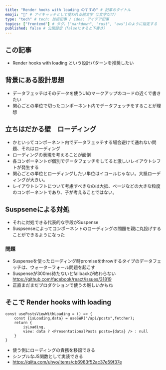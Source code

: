 ```yaml
---
title: "Render hooks with loading のすすめ" # 記事のタイトル
emoji: "🐺" # アイキャッチとして使われる絵文字（1文字だけ）
type: "tech" # tech: 技術記事 / idea: アイデア記事
topics: ["frontend"] # タグ。["markdown", "rust", "aws"]のように指定する
published: false # 公開設定（falseにすると下書き）
---
```


## この記事
- Render hooks with loading という設計パターンを推奨したい

## 背景にある設計思想
- データフェッチはそのデータを使うUIのマークアップのコードの近くで書きたい
- 関心ごとの単位で切ったコンポーネント内でデータフェッチをすることが理想

## 立ちはだかる壁　ローディング
- かといってコンポーネント内でデータフェッチする場合避けて通れない問題、それはローディング
- ローディングの表現を考えることが面倒
- 各コンポーネントが個別でデータフェッチをしてると激しいレイアウトシフトが発生する
- 関心ごとの単位とローディングしたい単位はイコールじゃない。大抵ローディングが大きい。 
- レイアウトシフトについて考慮すべきなのは大抵、ページなどの大きな粒度のコンポーネントであり、子が考えることではない。

## Suspseneによる対処
- それに対処できる代表的な手段がSuspense
- Suspsenseによってコンポーネントのローディングの問題を親に丸投げすることができるようになった

### 問題
- Suspenseを使ったローディング時promiseをthrowするタイプのデータフェッチは、ウォーターフォール問題を起こす
- Suspenseが300ms待たないとfallbackが終わらない https://github.com/facebook/react/issues/31819
- 正直まだまだプロダクションで使うの厳しいかもね

## そこで Render hooks with loading

```tsx
const usePostsViewWithLoading = () => {
    const {isLoading,data} = useSWR("/api/posts",fetcher);
    return {
        isLoading,
        view: data ? <PresentationalPosts posts={data} /> : null
    }
}
```

- 使う側にローディングの責務を移譲できる
- シンプルなJS関数として実装できる
- https://qiita.com/uhyo/items/cb6983f52ac37e59f37e
